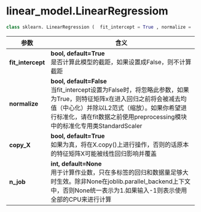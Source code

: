 # linear_model.LinearRegressiom

```python
class sklearn. LinearRegression (  fit_intercept = True , normalize = 'deprecated' , copy_X = True , n_jobs = None , positive = False)
```

| 参数              | 含义                                                         |
| ----------------- | ------------------------------------------------------------ |
| **fit_intercept** | **bool, default=True**<br />是否计算此模型的截距，如果设置成False，则不计算截距 |
| **normalize**     | **bool, default=False**<br />当fit_intercept设置为False时，将忽略此参数，如果为True，则特征矩阵x在进入回归之前将会被减去均值（中心化）并除以L2范式（缩放）。如果你希望进行标准化，请在fit数据之前使用preprocessing模块中的标准化专用类StandardScaler |
| **copy_X**        | **bool, default=True**<br />如果为真，将在X.copy()上进行操作，否则的话原本的特征矩阵X可能被线性回归影响并覆盖 |
| **n_job**         | **int, default=None**<br />用于计算作业数，只在多标签的回归和数据量足够大时生效。除非None在joblib.parallel_backend上下文中，否则None统一表示为1.如果输入-1则表示使用全部的CPU来进行计算 |